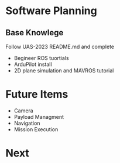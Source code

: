 # Software Planning

## Base Knowlege
Follow UAS-2023 README.md and complete
* Begineer ROS tuortials
* ArduPilot install
* 2D plane simulation and MAVROS tutorial

# Future Items
* Camera
* Payload Managment
* Navigation
* Mission Execution

# Next